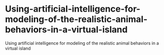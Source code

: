 # Using-artificial-intelligence-for-modeling-of-the-realistic-animal-behaviors-in-a-virtual-island
 Using artificial intelligence for modeling of the realistic animal behaviors in a virtual island
